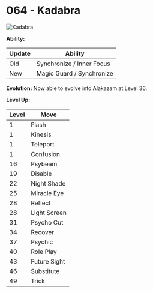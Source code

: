 # 064 - Kadabra
![][064]

**Ability:**

Update | Ability
---    | ---
Old    | Synchronize / Inner Focus
New    | Magic Guard / Synchronize

**Evolution:**
Now able to evolve into Alakazam at Level 36.

**Level Up:**

Level | Move
---   | ---
  1   | Flash
  1   | Kinesis
  1   | Teleport
  1   | Confusion
 16   | Psybeam
 19   | Disable
 22   | Night Shade
 25   | Miracle Eye
 28   | Reflect
 28   | Light Screen
 31   | Psycho Cut
 34   | Recover
 37   | Psychic
 40   | Role Play
 43   | Future Sight
 46   | Substitute
 49   | Trick



[064]: https://raw.githubusercontent.com/PokeAPI/sprites/master/sprites/pokemon/64.png "Kadabra"
